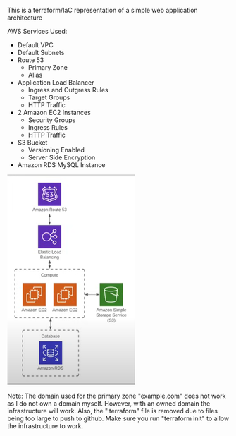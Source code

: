 This is a terraform/IaC representation of a simple web application architecture

AWS Services Used:
- Default VPC
- Default Subnets
- Route 53 
    - Primary Zone
    - Alias
- Application Load Balancer
    - Ingress and Outgress Rules
    - Target Groups
    - HTTP Traffic
- 2 Amazon EC2 Instances
    - Security Groups 
    - Ingress Rules
    - HTTP Traffic
- S3 Bucket
    - Versioning Enabled
    - Server Side Encryption
- Amazon RDS MySQL Instance

![Web App Architecture](WebAppArchitecture.png)

Note: 
The domain used for the primary zone "example.com" does not work as I do not own a domain myself. However, with an owned domain the infrastructure will work. 
Also, the ".terraform" file is removed due to files being too large to push to github. Make sure you run "terraform init" to allow the infrastructure to work. 